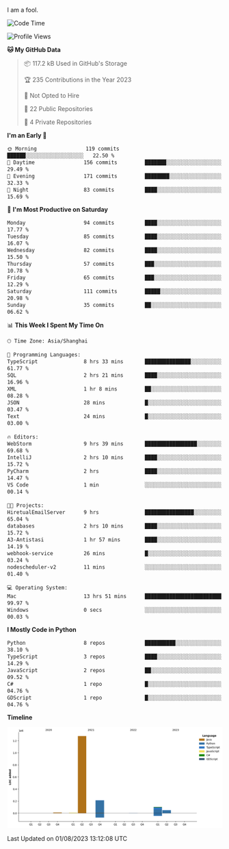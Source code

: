 I am a fool.

<!--START_SECTION:waka-->
![Code Time](http://img.shields.io/badge/Code%20Time-575%20hrs%201%20min-blue)

![Profile Views](http://img.shields.io/badge/Profile%20Views-1-blue)

**🐱 My GitHub Data** 

> 📦 117.2 kB Used in GitHub's Storage 
 > 
> 🏆 235 Contributions in the Year 2023
 > 
> 🚫 Not Opted to Hire
 > 
> 📜 22 Public Repositories 
 > 
> 🔑 4 Private Repositories 
 > 
**I'm an Early 🐤** 

```text
🌞 Morning                119 commits         ██████░░░░░░░░░░░░░░░░░░░   22.50 % 
🌆 Daytime                156 commits         ███████░░░░░░░░░░░░░░░░░░   29.49 % 
🌃 Evening                171 commits         ████████░░░░░░░░░░░░░░░░░   32.33 % 
🌙 Night                  83 commits          ████░░░░░░░░░░░░░░░░░░░░░   15.69 % 
```
📅 **I'm Most Productive on Saturday** 

```text
Monday                   94 commits          ████░░░░░░░░░░░░░░░░░░░░░   17.77 % 
Tuesday                  85 commits          ████░░░░░░░░░░░░░░░░░░░░░   16.07 % 
Wednesday                82 commits          ████░░░░░░░░░░░░░░░░░░░░░   15.50 % 
Thursday                 57 commits          ███░░░░░░░░░░░░░░░░░░░░░░   10.78 % 
Friday                   65 commits          ███░░░░░░░░░░░░░░░░░░░░░░   12.29 % 
Saturday                 111 commits         █████░░░░░░░░░░░░░░░░░░░░   20.98 % 
Sunday                   35 commits          ██░░░░░░░░░░░░░░░░░░░░░░░   06.62 % 
```


📊 **This Week I Spent My Time On** 

```text
🕑︎ Time Zone: Asia/Shanghai

💬 Programming Languages: 
TypeScript               8 hrs 33 mins       ███████████████░░░░░░░░░░   61.77 % 
SQL                      2 hrs 21 mins       ████░░░░░░░░░░░░░░░░░░░░░   16.96 % 
XML                      1 hr 8 mins         ██░░░░░░░░░░░░░░░░░░░░░░░   08.28 % 
JSON                     28 mins             █░░░░░░░░░░░░░░░░░░░░░░░░   03.47 % 
Text                     24 mins             █░░░░░░░░░░░░░░░░░░░░░░░░   03.00 % 

🔥 Editors: 
WebStorm                 9 hrs 39 mins       █████████████████░░░░░░░░   69.68 % 
IntelliJ                 2 hrs 10 mins       ████░░░░░░░░░░░░░░░░░░░░░   15.72 % 
PyCharm                  2 hrs               ████░░░░░░░░░░░░░░░░░░░░░   14.47 % 
VS Code                  1 min               ░░░░░░░░░░░░░░░░░░░░░░░░░   00.14 % 

🐱‍💻 Projects: 
HiretualEmailServer      9 hrs               ████████████████░░░░░░░░░   65.04 % 
databases                2 hrs 10 mins       ████░░░░░░░░░░░░░░░░░░░░░   15.72 % 
A3-Antistasi             1 hr 57 mins        ████░░░░░░░░░░░░░░░░░░░░░   14.19 % 
webhook-service          26 mins             █░░░░░░░░░░░░░░░░░░░░░░░░   03.24 % 
nodescheduler-v2         11 mins             ░░░░░░░░░░░░░░░░░░░░░░░░░   01.40 % 

💻 Operating System: 
Mac                      13 hrs 51 mins      █████████████████████████   99.97 % 
Windows                  0 secs              ░░░░░░░░░░░░░░░░░░░░░░░░░   00.03 % 
```

**I Mostly Code in Python** 

```text
Python                   8 repos             ██████████░░░░░░░░░░░░░░░   38.10 % 
TypeScript               3 repos             ████░░░░░░░░░░░░░░░░░░░░░   14.29 % 
JavaScript               2 repos             ██░░░░░░░░░░░░░░░░░░░░░░░   09.52 % 
C#                       1 repo              █░░░░░░░░░░░░░░░░░░░░░░░░   04.76 % 
GDScript                 1 repo              █░░░░░░░░░░░░░░░░░░░░░░░░   04.76 % 
```



**Timeline**

![Lines of Code chart](https://raw.githubusercontent.com/VeejaLiu/VeejaLiu/master/assets/bar_graph.png)


 Last Updated on 01/08/2023 13:12:08 UTC
<!--END_SECTION:waka-->
